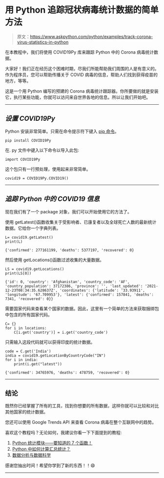 # 用 Python 追踪冠状病毒统计数据的简单方法

> 原文：<https://www.askpython.com/python/examples/track-corona-virus-statistics-in-python>

在本教程中，我们将使用 COVID19Py 库来跟踪 Python 中的 Corona 病毒统计数据。

大家好！我们正在经历这个困难时期，尽我们所能帮助我们周围的人是有意义的。作为程序员，您可以帮助传播关于 COVID 病毒的信息，帮助人们找到获得疫苗的地方，等等。

这是一个用 Python 编写的预建的 Corona 病毒统计跟踪器。你所要做的就是安装它，执行某些功能，你就可以访问来自世界各地的信息。所以让我们开始吧。

* * *

## *设置 COVID19Py*

Python 安装非常简单。只需在命令提示符下键入 [pip 命令](https://www.askpython.com/python-modules/python-pip)。

```
pip install COVID19Py

```

在. py 文件中键入以下命令以导入此包:

```
import COVID19Py

```

这个包只有一行预处理，使用起来非常简单。

```
covid19 = COVID19Py.COVID19()

```

* * *

## *追踪 Python 中的 COVID19 信息*

现在我们有了一个 package 对象，我们可以开始使用它的方法了。

使用 getLatest()函数收集关于受影响者、已康复者以及全球死亡人数的最新统计数据。它给你一个字典列表。

```
L= covid19.getLatest()
print(L)

```

```
{'confirmed': 277161199, 'deaths': 5377197, 'recovered': 0}

```

然后使用 getLocations()函数过滤收集的大量数据。

```
LS = covid19.getLocations()
print(LS[0])

```

```
{'id': 0, 'country': 'Afghanistan', 'country_code': 'AF', 'country_population': 37172386, 'province': '', 'last_updated': '2021-12-23T08:34:35.628637Z', 'coordinates': {'latitude': '33.93911', 'longitude': '67.709953'}, 'latest': {'confirmed': 157841, 'deaths': 7341, 'recovered': 0}}

```

需要国家代码来查看某个国家的数据。因此，这里有一个简单的方法来获取捆绑包中包含的所有国家代码。

```
C= {}
for i in locations:
    C[i.get('country')] = i.get('country_code')

```

只需输入这段代码就可以获得印度的统计数据。

```
code = C.get('India')
india = covid19.getLocationByCountryCode("IN")
for i in india:
    print(i.get("latest"))

```

```
{'confirmed': 34765976, 'deaths': 478759, 'recovered': 0}

```

* * *

## 结论

既然你已经掌握了所有的工具，找到你想要的所有数据，这样你就可以比较和对比其他国家的统计数据。

您还可以使用 Google Trends API 来查看 Corona 病毒在整个互联网中的趋势。

喜欢这个教程吗？无论如何，我建议你看一下下面提到的教程:

1.  [Python 统计模块——要知道的 7 个函数！](https://www.askpython.com/python-modules/statistics-module)
2.  [Python 中如何计算汇总统计？](https://www.askpython.com/python/examples/calculate-summary-statistics)
3.  [数据分析与数据科学](https://www.askpython.com/python/data-analytics-vs-data-science)

感谢您抽出时间！希望你学到了新的东西！！😄

* * *